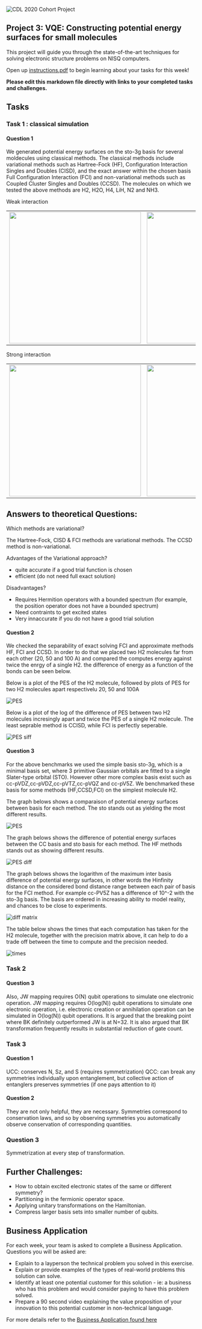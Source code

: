 ![CDL 2020 Cohort Project](../figures/CDL_logo.jpg)
## Project 3: VQE: Constructing potential energy surfaces for small molecules

This project will guide you through the state-of-the-art techniques for solving electronic structure problems on NISQ computers.

Open up [instructions.pdf](https://github.com/CDL-Quantum/CohortProject_2021/tree/main/Week3_VQE/Instructions.pdf) to begin learning about your tasks for this week!

**Please edit this markdown file directly with links to your completed tasks and challenges.**

## Tasks 

### Task 1 : classical simulation

#### Question 1
We generated potential energy surfaces on the sto-3g basis for several moldecules using classical methods. The classical methods include variational methods such as Hartree-Fock (HF), Configuration Interaction Singles and Doubles (CISD),  and the exact answer within the chosen basis Full Configuration Interaction (FCI) and non-variational methods such as Coupled Cluster Singles and Doubles (CCSD). The molecules on which we tested the above methods are H2, H2O, H4, LiH, N2 and NH3.

Weak interaction

<table><tr>
    <td><img src="./img/Task1_Qu1_H2.png" style="width: 350px;"></td> 
    <td><img src="./img/Task1_Qu1_LiH.png" style="width: 350px;"></td>
    </tr>
</table>

Strong interaction

<table><tr>
    <td><img src="./img/Task1_Qu1_H2O.png" style="width: 350px;"></td> 
    <td><img src="./img/Task1_Qu1_H4.png" style="width: 350px;"></td>
    </tr>
</table>

## Answers to theoretical Questions:

Which methods are variational?

The Hartree-Fock, CISD & FCI methods are variational methods. The CCSD method is non-variational.

Advantages of the Variational approach?

- quite accurate if a good trial function is chosen
- efficient (do not need full exact solution)

Disadvantages?

- Requires Hermition operators with a bounded spectrum (for example, the position operator does not have a bounded spectrum)
- Need contraints to get excited states
- Very innaccurate if you do not have a good trial solution

#### Question 2
We checked the separability of exact solving FCI and approximate methods HF, FCI and CCSD. In order to do that we placed two H2 molecules far from each other (20, 50 and 100 A) and compared the computes energy against twice the enrgy of a single H2. the difference of energy as a function of the bonds can be seen below.

Below is a plot of the PES of the H2 molecule, followed by plots of PES for two H2 molecules apart respectivelu 20, 50 and 100A

![PES](./img/Task1_Qu2_energy.png)

Below is a plot of the log of the difference of PES between two H2 molecules incresingly apart and twice the PES of a single H2 molecule. The least seprable method is CCISD, while FCI is perfectly seperable.

![PES siff](./img/Task1_Qu2_diff.png)





#### Question 3
For the above benchmarks we used the simple basis sto-3g, which is a  minimal basis set, where 3 primitive Gaussian orbitals are fitted to a single Slater-type orbital (STO). However other more complex basis exist such as cc-pVDZ,cc-pVDZ,cc-pVTZ,cc-pVQZ and cc-pV5Z. We benchmarked these basis for some methods (HF,CCSD,FCI) on the simplest molecule H2.

The graph belows shows a comparaison of potential energy surfaces  between basis for each method. The sto stands out as yielding the most different results.

![PES](./img/Task1_Qu3_plot1_energy.png)

The graph belows shows the difference of potential energy surfaces between the CC basis and sto basis for each method. The HF methods stands out as showing different results.

![PES diff](./img/Task1_Qu3_plot1_diff.png)

The graph belows shows the logarithm of the maximum inter basis difference of potential energy surfaces, in other words the Hinfinity distance on the considered bond distance range between each pair of basis for the  FCI method. For example cc-PV5Z has a difference of 10^-2 with the sto-3g basis. The basis are ordered in increasing ability to model reality, and chances to be close to experiments.

![diff matrix](./img/Task1_Qu3_plot1_diff_matrix.png)

The table below shows the times that each computation has taken for the H2 molecule, together with the precision matrix above, it can help to do a trade off between the time to compute and the precision needed.

![times](./img/Task1_Qu3_plot1_times.png)


### Task 2

#### Question 3
Also, JW mapping requires O(N) qubit operations to simulate one electronic operation.
JW mapping requires O(log(N)) qubit operations to simulate one electronic operation, i.e. electronic creation or annihilation operation can be simulated in O(log(N)) qubit operations. It is argued that the breaking point where BK definitely outperformed JW is at N=32. It is also argued that BK transformation frequently results in substantial reduction of gate count.

### Task 3

#### Question 1

UCC: conserves N, Sz, and S (requires symmetrization)
QCC: can break any symmetries individually upon entanglement, but collective action of entanglers preserves symmetries (if one pays attention to it)

#### Question 2

They are not only helpful, they are necessary. Symmetries correspond to conservation laws, and so by observing symmetries you automatically observe conservation of corresponding quantities.

### Question 3

Symmetrization at every step of transformation.
## Further Challenges:
* How to obtain excited electronic states of the same or different symmetry?
* Partitioning in the fermionic operator space.
* Applying unitary transformations on the Hamiltonian.
* Compress larger basis sets into smaller number of qubits.

## Business Application
For each week, your team is asked to complete a Business Application. Questions you will be asked are:

* Explain to a layperson the technical problem you solved in this exercise.
* Explain or provide examples of the types of real-world problems this solution can solve.
* Identify at least one potential customer for this solution - ie: a business who has this problem and would consider paying to have this problem solved.
* Prepare a 90 second video explaining the value proposition of your innovation to this potential customer in non-technical language.

For more details refer to the [Business Application found here](./Business_Application.md)

